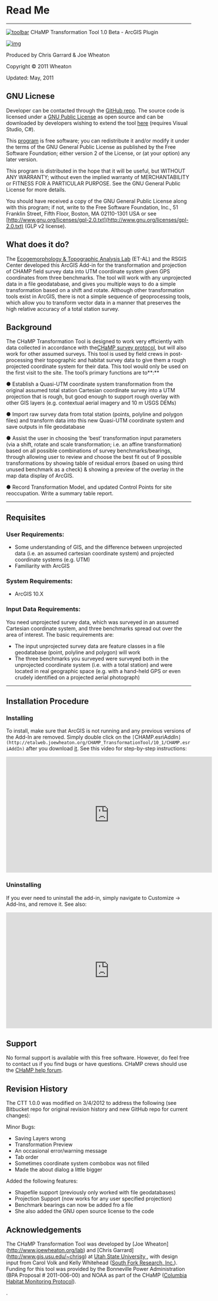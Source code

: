 # Read Me

***
[![toolbar]({{site.baseurl}}/assets/images/CTT_Toolbar.png)]({{site.baseurl}}/index.html)
CHaMP Transformation Tool 1.0 Beta - ArcGIS Plugin

[![img]({{site.baseurl}}/assets/images/CTT_About.png)]({{site.baseurl}}/assets/images/CTT_About.png)




Produced by Chris Garrard & Joe Wheaton 

Copyright © 2011 Wheaton

Updated:  May, 2011



## GNU Licnese

Developer can be contacted through the [GitHub repo](https://github.com/Riverscapes/champ-transformation-tool ). The source code is licensed under a [GNU Public License](https://github.com/Riverscapes/champ-transformation-tool/blob/master/LICENSE) as open source and can be downloaded by developers wishing to extend the tool [here](https://github.com/Riverscapes/champ-transformation-tool ) (requires Visual Studio, C#).

This [program]({{site.baseurl}}/download) is free software; you can redistribute it and/or modify it under the terms of the GNU General Public License as published by the Free Software Foundation; either version 2 of the License, or (at your option) any later version.  

This program is distributed in the hope that it will be useful, but WITHOUT ANY WARRANTY; without even the implied warranty of MERCHANTABILITY or FITNESS FOR A PARTICULAR PURPOSE. See the GNU General Public License for more details.

You should have received a copy of the GNU General Public License along with this program; if not, write to the Free Software Foundation, Inc., 51 Franklin Street, Fifth Floor, Boston, MA 02110-1301 USA or see [http://www.gnu.org/licenses/gpl-2.0.txt](http://www.gnu.org/licenses/gpl-2.0.txt) (GLP v2 license).

## What does it do?

The [Ecogemorphology & Topographic Analysis Lab](https://sites.google.com/a/joewheaton.org/www/lab) (ET-AL) and the RSGIS Center developed this ArcGIS Add-in for the transformation and projection of CHAMP field survey data into UTM coordinate system given GPS coordinates from three benchmarks.  The tool will work with any unprojected data in a file geodatabase, and gives you multiple ways to do a simple transformation based on a shift and rotate. Although other transformation tools exist in ArcGIS, there is not a simple sequence of geoprocessing tools, which allow you to transform vector data in a manner that preserves the high relative accuracy of a total station survey.

## Background

The CHaMP Transformation Tool is designed to work very efficiently with data collected in accordance with the[CHaMP survey protocol](http://www.champmonitoring.org/), but will also work for other assumed surveys. This tool is used by field crews in post-processing their topographic and habitat survey data to give them a rough projected coordinate system for their data. This tool would only be used on the first visit to the site. The tool’s primary functions are to**:**

●     Establish a Quasi-UTM coordinate system transformation from the original assumed total station Cartesian coordinate survey into a UTM projection that is rough, but good enough to support rough overlay with other GIS layers (e.g.  contextual aerial imagery and 10 m USGS DEMs)

●     Import raw survey data from total station (points, polyline and polygon files) and transform data into this new Quasi-UTM coordinate system and save outputs in file geodatabase

●     Assist the user in choosing the ‘best’ transformation input parameters (via a shift, rotate and scale transformation; i.e. an affine transformation) based on all possible combinations of survey benchmarks/bearings, through allowing user to review and choose the best fit out of 9 possible transformations by showing table of residual errors (based on using third unused benchmark as a check) & showing a preview of the overlay in the map data display of ArcGIS.

●     Record Transformation Model, and updated Control Points for site reoccupation. Write a summary table report.

------

## Requisites

### User Requirements:

- Some understanding of GIS, and the difference between unprojected data (i.e. an assumed cartesian coordinate system) and projected coordinate systems (e.g. UTM)
- Familiarity with ArcGIS

### System Requirements:

- ArcGIS 10.X 

### Input Data Requirements:

You need unprojected survey data, which was surveyed in an assumed Cartesian coordinate system, and three benchmarks spread out over the area of interest. The basic requirements are:

- The input unprojected survey data are feature classes in a file geodatabase (point, polyline and polygon) will work
- The three benchmarks you surveyed were surveyed both in the unprojected coordinate system (i.e. with a total station) and were located in real geographic space (e.g. with a hand-held GPS or even crudely identified on a projected aerial photograph)

------

## Installation Procedure 

### Installing

To install, make sure that ArcGIS  is not running and any previous versions of the Add-In are removed. Simply double click on the `[`CHAMP.esriAddIn`](http://etalweb.joewheaton.org/CHAMP_TransformationTool/10_1/CHAMP.esriAddIn)` after you download [it](http://etalweb.joewheaton.org/CHAMP_TransformationTool/10_1/CHAMP.esriAddIn). See this video for step-by-step instructions:

<iframe width="560" height="315" src="https://www.youtube.com/embed/Gz3jtxLN474" frameborder="0" allowfullscreen></iframe>

### Uninstalling

If you ever need to uninstall the add-in, simply navigate to Customize -> Add-Ins, and remove it. See also:

<iframe width="560" height="315" src="https://www.youtube.com/embed/_WtbJKicI8I" frameborder="0" allowfullscreen></iframe>

### 

### 

## Support

No formal support is available with this free software. However, do feel free to contact us if you find bugs or have questions. CHaMP crews should use the [CHaMP help forum](http://forum.bluezone.usu.edu/champ/viewforum.php?f=5).

## 

## Revision History

The CTT 1.0.0 was modified on 3/4/2012 to address the following (see Bitbucket repo for original revision history and new GitHub repo for current changes):

Minor Bugs:

- Saving Layers wrong
- Transformation Preview
- An occasional error/warning message
- Tab order
- Sometimes coordinate system combobox was not filled
- Made the about dialog a little bigger

Added the following features:

- Shapefile support (previously only worked with file geodatabases)
- Projection Support (now works for any user specified projection)
- Benchmark bearings can now be added fro a file
- She also added the GNU open source license to the code

## Acknowledgements

The CHaMP Transformation Tool was developed by [Joe Wheaton] (http://www.joewheaton.org/lab) and [Chris Garrard] (http://www.gis.usu.edu/~chrisg) at [Utah State University ](http://cnr.usu.edu/wats), with design input from Carol Volk and Kelly Whitehead ([South Fork Research, Inc.](http://southforkresearch.org/)). Funding for this tool was provided by the Bonneville Power Administration (BPA Proposal # 2011-006-00) and NOAA as part of the CHaMP ([Columbia Habitat Monitoring Protocol](http://www.champmonitoring.org)). 

.